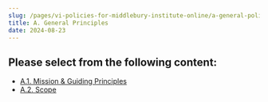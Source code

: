```yaml
---
slug: /pages/vi-policies-for-middlebury-institute-online/a-general-policies
title: A. General Principles
date: 2024-08-23
---
```


## Please select from the following content:

*   [A.1. Mission & Guiding Principles](/pages/vi-policies-for-middlebury-institute-online/a-general-policies/a-1-mission-guiding-principles)
*   [A.2. Scope](/pages/vi-policies-for-middlebury-institute-online/a-general-policies/a-2-scope)